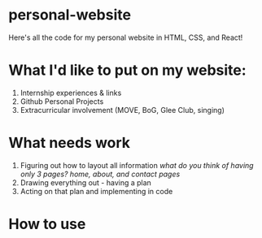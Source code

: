 # personal-website

Here's all the code for my personal website in HTML, CSS, and React!

# What I'd like to put on my website:

1. Internship experiences & links
2. Github Personal Projects
3. Extracurricular involvement (MOVE, BoG, Glee Club, singing)

# What needs work

1. Figuring out how to layout all information
   _what do you think of having only 3 pages? home, about, and contact pages_
2. Drawing everything out - having a plan
3. Acting on that plan and implementing in code

# How to use

